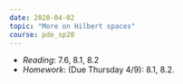 ```yaml
---
date: 2020-04-02
topic: "More on Hilbert spaces"
course: pde_sp20
---
```


- *Reading*: 7.6, 8.1, 8.2
- *Homework*: (Due Thursday 4/9): 8.1, 8.2.

